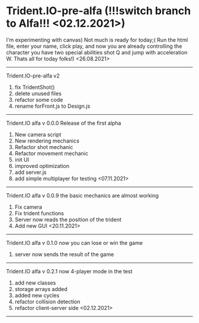 # Trident.IO-pre-alfa (!!!switch branch to Alfa!!! <02.12.2021>)
I'm experimenting with canvas)
Not much is ready for today;(
Run the html file, enter your name, click play, and now you are already controlling the character you have two special abilities shot Q and jump with acceleration W.
Thats all for today folks!) <26.08.2021>

---------------------------------------------
Trident.IO-pre-alfa v2
 1. fix TridentShot()
 2. delete unused files
 3. refactor some code
 4. rename forFront.js to Design.js

 --------------------------------------------
 Trident.IO alfa v 0.0.0 Release of the first alpha
 1. New camera script
 2. New  rendering mechanics
 3. Refactor shot mechanic
 4. Refactor movement mechanic
 5. init UI
 6. improved optimization
 7. add server.js
 8. add simple multiplayer for testing
 <07.11.2021>
 ------------------------------------------
 Trident.IO alfa v 0.0.9 the basic mechanics are almost working
 1. Fix camera
 2. Fix trident functions
 3. Server now reads the position of the trident
 4. Add new GUI
 <20.11.2021>
 ---------------------------------------------
 Trident.IO alfa v 0.1.0 now you can lose or win the game
 1. server now sends the result of the game
 ---------------------------------------------
 Trident.IO alfa v 0.2.1 now 4-player mode in the test
 1. add new classes
 2. storage arrays added
 3. added new cycles
 4. refactor collision detection
 5. refactor client-server side
 <02.12.2021>
 ------------------------------


